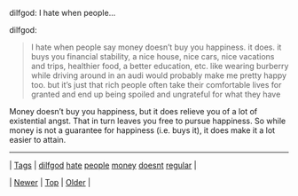 <!--
title: dilfgod
date: 2020-06-28T15:27:00.379Z
tags: dilfgod, hate, people, money, doesnt, regular
-->


dilfgod: I hate when people...

<p>dilfgod:</p>
<blockquote>
<p>I hate when people say money doesn’t buy you happiness. it does. it buys you financial stability, a nice house, nice cars, nice vacations and trips, healthier food, a better education, etc. like wearing burberry while driving around in an audi would probably make me pretty happy too. but it’s just that rich people often take their comfortable lives for granted and end up being spoiled and ungrateful for what they have </p>
</blockquote>

<p>Money doesn&rsquo;t buy you happiness, but it does relieve you of a lot of existential angst. That in turn leaves you free to pursue happiness. So while money is not a guarantee for happiness (i.e. buys it), it does make it a lot easier to attain.</p>

<!--BOTTOM-POST-NAVIGATION-->
---

| [Tags](tags.md) | [dilfgod](tag-dilfgod.md) [hate](tag-hate.md) [people](tag-people.md) [money](tag-money.md) [doesnt](tag-doesnt.md) [regular](tag-regular.md) |

| [Newer](96267617267.md) | [Top](index.md) | [Older](96383690524.md) |
